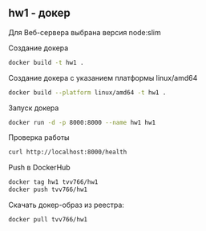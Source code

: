 ## hw1 - докер
Для Веб-сервера выбрана версия node:slim

Создание докера
```bash
docker build -t hw1 .
```
Создание докера с указанием платформы linux/amd64
```bash
docker build --platform linux/amd64 -t hw1 .
```

Запуск докера
```bash
docker run -d -p 8000:8000 --name hw1 hw1
```
Проверка работы
```bash
curl http://localhost:8000/health
```
Push в DockerHub
```bash
docker tag hw1 tvv766/hw1
docker push tvv766/hw1
```
Скачать докер-образ из реестра:
```bash
docker pull tvv766/hw1
```
